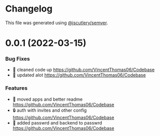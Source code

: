 # Changelog

This file was generated using [@jscutlery/semver](https://github.com/jscutlery/semver).

# 0.0.1 (2022-03-15)

### Bug Fixes

- :art: cleaned code up <https://github.com/VincentThomas06/Codebase>
- :art: updated alot <https://github.com/VincentThomas06/Codebase>

### Features

- :construction: moved apps and better readme <https://github.com/VincentThomas06/Codebase>
- :lock: auth with invites and other config <https://github.com/VincentThomas06/Codebase>
- :tada: added passwrd and backend to passwrd <https://github.com/VincentThomas06/Codebase>
